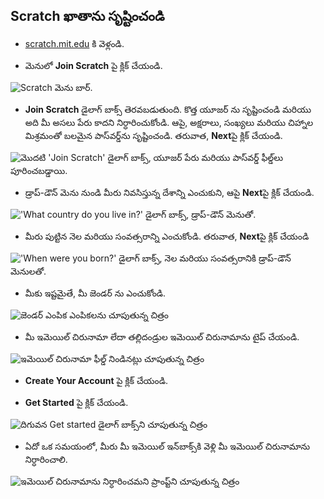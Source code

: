 ## Scratch ఖాతాను సృష్టించండి

- [scratch.mit.edu](https://scratch.mit.edu) కి వెళ్లండి.

- మెనులో **Join Scratch** పై క్లిక్ చేయండి.

![Scratch మెను బార్.](images/join.png)

- **Join Scratch** డైలాగ్ బాక్స్ తెరవబడుతుంది. కొత్త యూజర్ ను సృష్టించండి మరియు అది మీ అసలు పేరు కాదని నిర్ధారించుకోండి. ఆపై, అక్షరాలు, సంఖ్యలు మరియు చిహ్నాల మిశ్రమంతో బలమైన పాస్‌వర్డ్‌ను సృష్టించండి. తరువాత, **Next**పై క్లిక్ చేయండి.

![మొదటి 'Join Scratch' డైలాగ్ బాక్స్, యూజర్ పేరు మరియు పాస్‌వర్డ్ ఫీల్డ్‌లు పూరించబడ్డాయి.](images/username.png)

- డ్రాప్-డౌన్ మెను నుండి మీరు నివసిస్తున్న దేశాన్ని ఎంచుకుని, ఆపై **Next**పై క్లిక్ చేయండి.

!['What country do you live in?' డైలాగ్ బాక్స్, డ్రాప్-డౌన్ మెనుతో.](images/country.png)

- మీరు పుట్టిన నెల మరియు సంవత్సరాన్ని ఎంచుకోండి. తరువాత, **Next**పై క్లిక్ చేయండి

!['When were you born?' డైలాగ్ బాక్స్, నెల మరియు సంవత్సరానికి డ్రాప్-డౌన్ మెనులతో.](images/age.png)

- మీకు ఇష్టమైతే, మీ జెండర్ ను ఎంచుకోండి.

![జెండర్ ఎంపిక ఎంపికలను చూపుతున్న చిత్రం](images/gender.png)

- మీ ఇమెయిల్ చిరునామా లేదా తల్లిదండ్రుల ఇమెయిల్ చిరునామాను టైప్ చేయండి.

![ఇమెయిల్ చిరునామా ఫీల్డ్ నిండినట్లు చూపుతున్న చిత్రం](images/email.png)

- **Create Your Account** పై క్లిక్ చేయండి.

- **Get Started** పై క్లిక్ చేయండి.

![దిగువన Get started డైలాగ్ బాక్స్‌ని చూపుతున్న చిత్రం](images/start.png)

- ఏదో ఒక సమయంలో, మీరు మీ ఇమెయిల్ ఇన్‌బాక్స్‌కి వెళ్లి మీ ఇమెయిల్ చిరునామాను నిర్ధారించాలి.

![ఇమెయిల్ చిరునామాను నిర్ధారించమని ప్రాంప్ట్‌ని చూపుతున్న చిత్రం](images/confirm.png)
